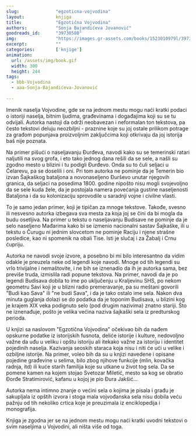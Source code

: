 ```yaml
---
slug:              "egzoticna-vojvodina"
layout:            knjiga
title:             "Egzotična Vojvodina"
authors:           "Sonja Bajandićeva Jovanović"
goodreads_id:      "39730580"
img:               "https://images.gr-assets.com/books/1523010979l/39730580.jpg"
excerpt:           ""
categories:        ['knjige']
animation:
  url: /assets/img/book.gif
  width: 300
  height: 244
tags:
  - bbb-Vojvodina
  - aaa-Sonja-Bajandićeva-Jovanović
  
---
```


Imenik naselja Vojvodine, gde se na jednom mestu mogu naći kratki podaci o istoriji naselja, bitnim ljudima, 
građevinama i događajima koji su se tu odvijali. Autorka nastoji da održi neobavezan i neformalan ton tekstova, pa 
često tekstovi deluju neozbiljni - praznine koje su joj ostale prilikom potrage za građom popunjava proizvoljnim 
zaključcima koji otkrivaju da joj istorija baš nije poznata.

Na primer pišući o naseljavanju Đurđeva, navodi kako su se temerinski ratari naljutili na svog grofa, i eto tako jednog 
dana rešili da se sele, a našli su zgodno mesto u blizini i tu podigli Đurđevo. Onda su to čuli seljaci u Čelarevu, pa 
se doselili i oni. Pri tom autorka ne pominje da je Temerin bio izvan Šajkaškog bataljona a novonaseljeno Đurševo unutar 
njegovih granica, da seljaci na posedima 1800. godine nipošto nisu mogli svojevoljno da se sele kuda žele, da je 
postojala namera povećanja gustine naseljenosti Bataljona i da su kolonizaciju sprovodile u saradnji vojne i civilne 
vlasti.

To je samo jedan primer, koji je tipičan za mnoge tekstove. Takođe, svesno ili nesvesno autorka izbegava sva mesta za 
koja joj se čini da bi mogla da budu osetljiva. Na primer u tekstu o naseljavanju Budisave ne pominje da je selo 
naseljeno Mađarima kako bi se izmenio nacionalni sastav Šajkaške, ili u tekstu o Čurugu ni jednim slovcetom ne pominje 
Raciju i njene strašne posledice, kao ni spomenik na obali Tise. Isti je slučaj i za Žabalj i Crnu ćupriju.

Autorka ne navodi svoje izvore, a posebno bi mi bilo interesantno da vidim odakle je preuzela neke od legendi koje 
navodi. Mnoge od tih legendi su vrlo trivijalne i nemaštovite, i ne bih se iznenadio da ih je autorka sama, bez previše 
truda, izmislila radi popune tekstova. Na primer, navodi da je po legendi Budisava dobila to ime po uključenju u 
Kraljevinu SHS, po nekom geometru Savi koji je u blizni radio premeravanje, pa su meštani govorili "Budi kao Sava" ili 
"ne budi Sava", i da je tako ostalo ime sela. Nakon dva minuta guglanja dolazi se do podatka da je toponim Budisava, u 
blizini kog je krajem XIX veka podignuto selo (pod drugim nazivima) znatno stariji. Što ne iznenađuje, pošto je velika 
većina naziva šajkaški sela iz predturskog perioda.

U knjizi sa naslovom "Egzotična Vojvodina" očekivao bih da nađem opskurne podatke iz istorijskih fusnota, deliće 
istorije i kulture, nedovoljno važne da uđu u veliku i opštu istoriju ali itekako važne za istoriju i identitet 
pojedinih naselja. Kazivanja seoskih staraca koja nisu i niti će ući u velike i ozbiljne istorije. Na primer, voleo bih 
da su u knjizi navedene i opisane pojedine građevine u selima, bilo zbog njihove funkcije (mlin, kovačka radnja, itd) 
ili kuće starih familija koje su utkane u život tog sela. Da se pomene kamen na kojem stojao Svetozar Miletić, mesto sa 
kog se obratio Đorđe Stratimirović, kafanu u kojoj je pio Đura Jakšić...

Autorka nema intimno znanje o većini sela o kojima je pisala i građu je sakupljala iz opštih izvora i stoga mala 
vojvođanska sela nisu dobila veću pažnju od tih nekoliko crtica koje je preuzimala iz enciklopedija i monografija.

Knjiga je zgodna jer se na jednom mestu mogu naći kratki uvodni tekstovi o svim naseljima u Vojvodini, ali ništa više 
od toga.